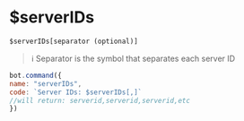 # $serverIDs

```text
$serverIDs[separator (optional)]
```

> ℹ️ Separator is the symbol that separates each server ID

```javascript
bot.command({
name: "serverIDs",
code: `Server IDs: $serverIDs[,]`
//will return: serverid,serverid,serverid,etc
})
```

